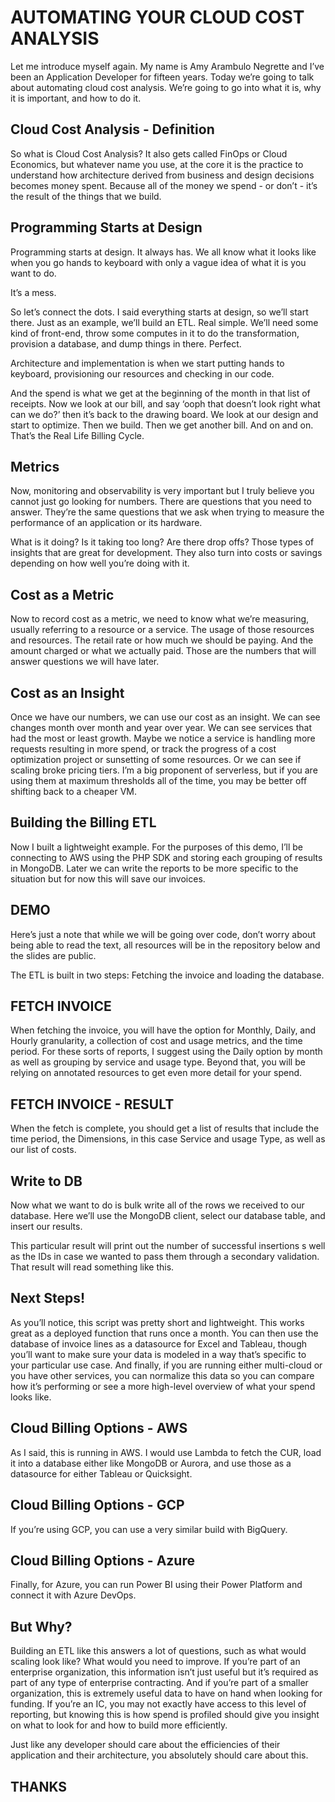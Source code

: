 # AUTOMATING YOUR CLOUD COST ANALYSIS

Let me introduce myself again. My name is Amy Arambulo Negrette and I’ve been an Application Developer for fifteen years. Today we’re going to talk about automating cloud cost analysis. We’re going to go into what it is, why it is important, and how to do it. 

##  Cloud Cost Analysis - Definition
So what is Cloud Cost Analysis? It also gets called FinOps or Cloud Economics, but whatever name you use, at the core it is the practice to understand how architecture derived from business and design decisions becomes money spent. Because all of the money we spend - or don’t - it’s the result of the things that we build. 

##  Programming Starts at Design

Programming starts at design. It always has. We all know what it looks like when you go hands to keyboard with only a vague idea of what it is you want to do.

It’s a mess.

So let’s connect the dots. I said everything starts at design, so we’ll start there. Just as an example, we’ll build an ETL. Real simple. We’ll need some kind of front-end, throw some computes in it to do the transformation, provision a database, and dump things in there. Perfect. 

Architecture and implementation is when we start putting hands to keyboard, provisioning our resources and checking in our code. 

And the spend is what we get at the beginning of the month in that list of receipts. Now we look at our bill, and say ‘ooph that doesn’t look right what can we do?’ then it’s back to the drawing board. We look at our design and start to optimize. Then we build. Then we get another bill. And on and on. That’s the Real Life Billing Cycle. 

##  Metrics

Now, monitoring and observability is very important but I truly believe you cannot just go looking for numbers. There are questions that you need to answer. They’re the same questions that we ask when trying to measure the performance of an application or its hardware. 

What is it doing? Is it taking too long? Are there drop offs? Those types of insights that are great for development. They also turn into costs or savings depending on how well you’re doing with it.

##  Cost as a Metric

Now to record cost as a metric, we need to know what we’re measuring, usually referring to a resource or a service. The usage of those resources and resources. The retail rate or how much we should be paying. And the amount charged or what we actually paid. Those are the numbers that will answer questions we will have later.

##  Cost as an Insight
Once we have our numbers, we can use our cost as an insight. We can see changes month over month and year over year. We can see services that had the most or least growth. Maybe we notice a service is handling more requests resulting in more spend, or track the progress of a cost optimization project or sunsetting of some resources. Or we can see if scaling broke pricing tiers. I’m a big proponent of serverless, but if you are using them at maximum thresholds all of the time, you may be better off shifting back to a cheaper VM. 

##  Building the Billing ETL
Now I built a lightweight example. For the purposes of this demo, I’ll be connecting to AWS using the PHP SDK and storing each grouping of results in MongoDB. Later we can write the reports to be more specific to the situation but for now this will save our invoices. 

##  DEMO
Here’s just a note that while we will be going over code, don’t worry about being able to read the text, all resources will be in the repository below and the slides are public. 

The ETL is built in two steps: Fetching the invoice and loading the database. 

## FETCH INVOICE
When fetching the invoice, you will have the option for Monthly, Daily, and Hourly granularity, a collection of cost and usage metrics, and the time period. For these sorts of reports, I suggest using the Daily option by month as well as grouping by service and usage type. Beyond that, you will be relying on annotated resources to get even more detail for your spend.

## FETCH INVOICE - RESULT
When the fetch is complete, you should get a list of results that include the time period, the Dimensions, in this case Service and usage Type, as well as our list of costs.

## Write to DB
Now what we want to do is bulk write all of the rows we received to our database. Here we’ll use the MongoDB client, select our database table, and insert our results. 

This particular result will print out the number of successful insertions s well as the IDs in case we wanted to pass them through a secondary validation. That result will read something like this.

## Next Steps!
As you’ll notice, this script was pretty short and lightweight. This works great as a deployed function that runs once a month. You can then use the database of invoice lines as a datasource for Excel and Tableau, though you’ll want to make sure your data is modeled in a way that’s specific to your particular use case. And finally, if you are running either multi-cloud or you have other services, you can normalize this data so you can compare how it’s performing or see a more high-level overview of what your spend looks like. 

##  Cloud Billing Options - AWS

As I said, this is running in AWS. I would use Lambda to fetch the CUR, load it into a database either like MongoDB or Aurora, and use those as a datasource for either Tableau or Quicksight.

##  Cloud Billing Options - GCP

If you’re using GCP, you can use a very similar build with BigQuery.

##  Cloud Billing Options - Azure

Finally, for Azure, you can run Power BI using their Power Platform and connect it with Azure DevOps. 

##  But Why?

Building an ETL like this answers a lot of questions, such as what would scaling look like? What would you need to improve. If you’re part of an enterprise organization, this information isn’t just useful but it’s required as part of any type of enterprise contracting. And if you’re part of a smaller organization, this is extremely useful data to have on hand when looking for funding. If you’re an IC, you may not exactly have access to this level of reporting, but knowing this is how spend is profiled should give you insight on what to look for and how to build more efficiently.

Just like any developer should care about the efficiencies of their application and their architecture, you absolutely should care about this.


##  THANKS
